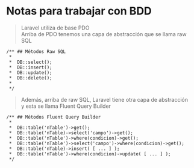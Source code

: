 # Notas para trabajar con BDD

> Laravel utiliza de base PDO  
> Arriba de PDO  tenemos una capa de abstracción 
> que se llama raw SQL 

    /** ## Métodos Raw SQL
     *
     *  DB::select();
     *  DB::insert();
     *  DB::update();
     *  DB::delete();
     *
     */

> Además, arriba de raw SQL, Laravel tiene otra capa de abstracción   
> y esta se llama Fluent Query Builder 

    /** ## Métodos Fluent Query Builder
     *
     *  DB::table('nTable')->get();
     *  DB::table('nTable)->select('campo')->get();
     *  DB::table('nTable')->where(condicion)->get();
     *  DB::table('nTable')->select('campo')->where(condicion)->get();
     *  DB::table('nTable)->insert( [ ... ] );
     *  DB::table('nTable')->where(condicion)->update( [ ... ] );
     */
 